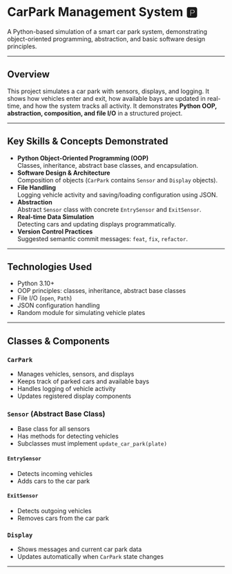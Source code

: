 # CarPark Management System 🅿️

A Python-based simulation of a smart car park system, demonstrating object-oriented programming, abstraction, and basic software design principles.

---

## Overview
This project simulates a car park with sensors, displays, and logging. It shows how vehicles enter and exit, how available bays are updated in real-time, and how the system tracks all activity. It demonstrates **Python OOP, abstraction, composition, and file I/O** in a structured project.

---

## Key Skills & Concepts Demonstrated
- **Python Object-Oriented Programming (OOP)**  
  Classes, inheritance, abstract base classes, and encapsulation.
- **Software Design & Architecture**  
  Composition of objects (`CarPark` contains `Sensor` and `Display` objects).
- **File Handling**  
  Logging vehicle activity and saving/loading configuration using JSON.
- **Abstraction**  
  Abstract `Sensor` class with concrete `EntrySensor` and `ExitSensor`.
- **Real-time Data Simulation**  
  Detecting cars and updating displays programmatically.
- **Version Control Practices**  
  Suggested semantic commit messages: `feat`, `fix`, `refactor`.

---

## Technologies Used
- Python 3.10+
- OOP principles: classes, inheritance, abstract base classes
- File I/O (`open`, `Path`)
- JSON configuration handling
- Random module for simulating vehicle plates

---
## Classes & Components

### `CarPark`
- Manages vehicles, sensors, and displays
- Keeps track of parked cars and available bays
- Handles logging of vehicle activity
- Updates registered display components

### `Sensor` (Abstract Base Class)
- Base class for all sensors
- Has methods for detecting vehicles
- Subclasses must implement `update_car_park(plate)`

#### `EntrySensor`
- Detects incoming vehicles
- Adds cars to the car park

#### `ExitSensor`
- Detects outgoing vehicles
- Removes cars from the car park

### `Display`
- Shows messages and current car park data
- Updates automatically when `CarPark` state changes

---